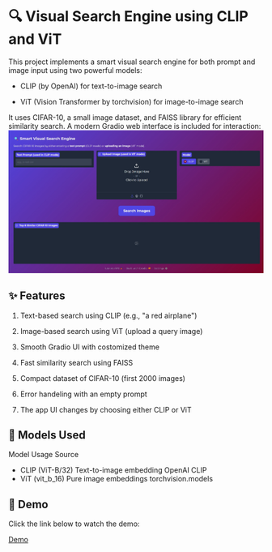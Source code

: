 # 🔍 Visual Search Engine using CLIP and ViT
This project implements a smart visual search engine for both prompt and image input using two powerful models:

* CLIP (by OpenAI) for text-to-image search

* ViT (Vision Transformer by torchvision) for image-to-image search

It uses CIFAR-10, a small image dataset, and FAISS library for efficient similarity search. A modern Gradio web interface is included for interaction:
![Example](https://github.com/PariyaKhalili/smart-visual-search-engine/blob/main/assets/app_ui.jpg)

## ✨ Features
1. Text-based search using CLIP (e.g., "a red airplane")

2. Image-based search using ViT (upload a query image)

3. Smooth Gradio UI with costomized theme

4. Fast similarity search using FAISS

5. Compact dataset of CIFAR-10 (first 2000 images)

6. Error handeling with an empty prompt

7. The app UI changes by choosing either CLIP or ViT 

## 🧠 Models Used
Model	Usage	Source
* CLIP (ViT-B/32)	Text-to-image embedding	OpenAI CLIP
* ViT (vit_b_16)	Pure image embeddings	torchvision.models

## 🎥 Demo
Click the link below to watch the demo:

[Demo](assets/demo.mp4)
